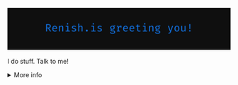 <img src="https://github.com/renishishere/renishishere/blob/main/greeting.png" alt="renish.is greeting you!"> </img>

<p>
I do stuff. Talk to me!
</p>

<details>
    <summary>More info</summary>
    <!-- Github Stats -->
    <div align="center">
    <a href="#--------"><img height="160px" align="center" alt="GitHub Stats" src="https://github-readme-stats.vercel.app/api?username=renishishere&show_icons=true&title_color=1376E9&text_color=D3D3D3&icon_color=1376E9&bg_color=0F0F0F&border_color=1376E9"/>
          <img height="160px" align="center" alt="Top Language" src="https://github-readme-stats.vercel.app/api/top-langs/?username=renishishere&show_icons=true&title_color=1376E9&text_color=D3D3D3&icon_color=1376E9&bg_color=0F0F0F&border_color=1376E9&theme=algolia"/>
    </div>
</details>
